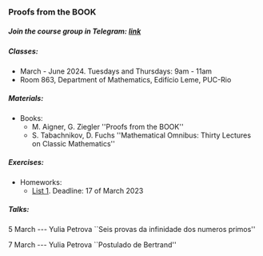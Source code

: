 ### Proofs from the BOOK

##### Join the course group in Telegram: [link](https://t.me/+IMAGbpjBPU03NTEy)

##### Classes: 
- March - June 2024. Tuesdays and Thursdays: 9am - 11am
- Room 863, Department of Mathematics, Edifício Leme, PUC-Rio

##### Materials: 
+ Books: 
    + M. Aigner, G. Ziegler ''Proofs from the BOOK''
    + S. Tabachnikov, D. Fuchs ''Mathematical Omnibus: Thirty Lectures on Classic Mathematics''
    
##### Exercises:
+ Homeworks:
    + [List 1](). Deadline: 17 of March 2023

##### Talks:
5 March --- Yulia Petrova ``Seis provas da infinidade dos numeros primos''

7 March --- Yulia Petrova ``Postulado de Bertrand''
